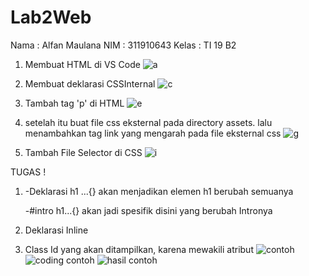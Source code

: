 # Lab2Web
Nama  : Alfan Maulana
NIM   : 311910643
Kelas : TI 19 B2

1. Membuat HTML di VS Code
![a](https://user-images.githubusercontent.com/81576195/113590219-940d7680-965c-11eb-8ff1-12c91e387a83.png)

2. Membuat deklarasi CSSInternal
![c](https://user-images.githubusercontent.com/81576195/113590417-d0d96d80-965c-11eb-8ff7-e3a4ca9609fd.png)

3. Tambah tag 'p' di HTML
![e](https://user-images.githubusercontent.com/81576195/113590522-f797a400-965c-11eb-82e9-d6b6ddf66ea1.png)

4. setelah itu buat  file css eksternal pada directory assets. lalu menambahkan tag link yang mengarah pada file eksternal css
![g](https://user-images.githubusercontent.com/81576195/113590681-231a8e80-965d-11eb-9941-295b9d9d6328.png)

5. Tambah File Selector di CSS
![i](https://user-images.githubusercontent.com/81576195/113590760-3a597c00-965d-11eb-8f28-6999091aacd0.png)

TUGAS !

1. -Deklarasi h1 ...{} akan menjadikan elemen h1 berubah semuanya

   -#intro h1...{} akan jadi spesifik disini yang berubah Intronya
   
2. Deklarasi Inline 
3. Class Id yang akan ditampilkan, karena mewakili atribut
![contoh](https://user-images.githubusercontent.com/81576195/113587744-6d9a0c00-9659-11eb-8621-44d49d866570.png)
![coding contoh](https://user-images.githubusercontent.com/81576195/113587752-7094fc80-9659-11eb-923b-41edccdbfc97.png)
![hasil contoh](https://user-images.githubusercontent.com/81576195/113587757-725ec000-9659-11eb-8b15-6db0fe3743aa.png)
